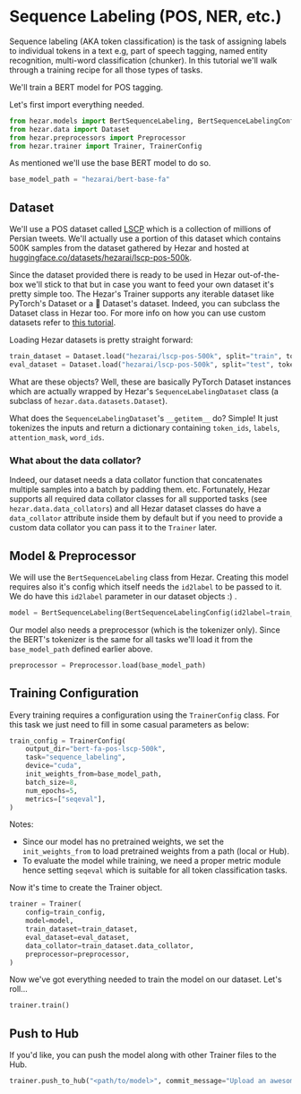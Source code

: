 # Sequence Labeling (POS, NER, etc.)

Sequence labeling (AKA token classification) is the task of assigning labels to individual tokens in a text e.g, 
part of speech tagging, named entity recognition, multi-word classification (chunker). In this tutorial we'll
walk through a training recipe for all those types of tasks.

We'll train a BERT model for POS tagging. 

Let's first import everything needed.
```python
from hezar.models import BertSequenceLabeling, BertSequenceLabelingConfig
from hezar.data import Dataset
from hezar.preprocessors import Preprocessor
from hezar.trainer import Trainer, TrainerConfig
```

As mentioned we'll use the base BERT model to do so.
```python
base_model_path = "hezarai/bert-base-fa"
```

## Dataset
We'll use a POS dataset called [LSCP](https://iasbs.ac.ir/~ansari/lscp/) which is a collection of millions of Persian tweets. We'll actually use a 
portion of this dataset which contains 500K samples from the dataset gathered by Hezar and hosted at 
[huggingface.co/datasets/hezarai/lscp-pos-500k](https://huggingface.co/datasets/hezarai/lscp-pos-500k).

Since the dataset provided there is ready to be used in Hezar out-of-the-box we'll stick to that but in case you want to
feed your own dataset it's pretty simple too. The Hezar's Trainer supports any iterable dataset like PyTorch's Dataset 
or a 🤗 Dataset's dataset. Indeed, you can subclass the Dataset class in Hezar too. For more info on how you can use 
custom datasets refer to [this tutorial]().

Loading Hezar datasets is pretty straight forward:

```python
train_dataset = Dataset.load("hezarai/lscp-pos-500k", split="train", tokenizer_path=base_model_path)
eval_dataset = Dataset.load("hezarai/lscp-pos-500k", split="test", tokenizer_path=base_model_path)
```
What are these objects? Well, these are basically PyTorch Dataset instances which are actually wrapped by Hezar's 
`SequenceLabelingDataset` class (a subclass of `hezar.data.datasets.Dataset`). 

What does the `SequenceLabelingDataset`'s `__getitem__` do? Simple! It just tokenizes the inputs and return a dictionary
containing `token_ids`, `labels`, `attention_mask`, `word_ids`. 

### What about the data collator?
Indeed, our dataset needs a data collator function that concatenates multiple samples into a batch by padding them. etc.
Fortunately, Hezar supports all required data collator classes for all supported tasks (see `hezar.data.data_collators`)
and all Hezar dataset classes do have a `data_collator` attribute inside them by default but if you need to provide a
custom data collator you can pass it to the `Trainer` later.

## Model & Preprocessor
We will use the `BertSequenceLabeling` class from Hezar. Creating this model requires also it's config which itself needs
the `id2label` to be passed to it. We do have this `id2label` parameter in our dataset objects :) .

```python
model = BertSequenceLabeling(BertSequenceLabelingConfig(id2label=train_dataset.config.id2label))
```
Our model also needs a preprocessor (which is the tokenizer only). Since the BERT's tokenizer is the same for all tasks
we'll load it from the `base_model_path` defined earlier above.
```python
preprocessor = Preprocessor.load(base_model_path)
```

## Training Configuration
Every training requires a configuration using the `TrainerConfig` class. For this task we just need to fill in some 
casual parameters as below:
```python
train_config = TrainerConfig(
    output_dir="bert-fa-pos-lscp-500k",
    task="sequence_labeling",
    device="cuda",
    init_weights_from=base_model_path,
    batch_size=8,
    num_epochs=5,
    metrics=["seqeval"],
)
```
Notes:
- Since our model has no pretrained weights, we set the `init_weights_from` to load pretrained weights from a path (local or Hub).
- To evaluate the model while training, we need a proper metric module hence setting `seqeval` which is suitable for all token classification tasks.


Now it's time to create the Trainer object. 
```python
trainer = Trainer(
    config=train_config,
    model=model,
    train_dataset=train_dataset,
    eval_dataset=eval_dataset,
    data_collator=train_dataset.data_collator,
    preprocessor=preprocessor,
)
```

Now we've got everything needed to train the model on our dataset. Let's roll...
```python
trainer.train()
```

## Push to Hub
If you'd like, you can push the model along with other Trainer files to the Hub.
```python
trainer.push_to_hub("<path/to/model>", commit_message="Upload an awesome POS model!")
```
